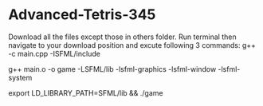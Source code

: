 # Advanced-Tetris-345
Download all the files except those in others folder.
Run terminal then navigate to your download position and excute following 3 commands:
g++ -c main.cpp -ISFML/include


g++ main.o -o game -LSFML/lib -lsfml-graphics -lsfml-window -lsfml-system


export LD_LIBRARY_PATH=SFML/lib && ./game
